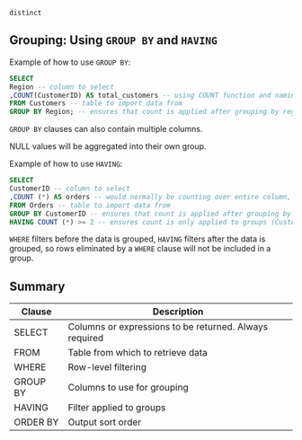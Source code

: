 ```distinct```

## Grouping: Using ```GROUP BY``` and ```HAVING```

Example of how to use ```GROUP BY```:
```SQL
SELECT
Region -- column to select
,COUNT(CustomerID) AS total_customers -- using COUNT function and naming new column total_customers
FROM Customers -- table to import data from
GROUP BY Region; -- ensures that count is applied after grouping by region, rather than counting the whole table
```
```GROUP BY``` clauses can also contain multiple columns.

NULL values will be aggregated into their own group.

Example of how to use ```HAVING```:
```SQL
SELECT
CustomerID -- column to select
,COUNT (*) AS orders -- would normally be counting over entire column, but this is affected by the following clauses
FROM Orders -- table to import data from
GROUP BY CustomerID -- ensures that count is applied after grouping by CustomerID (looks at each individual customer)
HAVING COUNT (*) >= 2 -- ensures count is only applied to groups (CustomerID) with counts greater than or equal to 2
```

```WHERE``` filters before the data is grouped, ```HAVING``` filters after the data is grouped, so rows eliminated 
by a ```WHERE``` clause will not be included in a group.

## Summary

| Clause  | Description | 
| ------------- | ------------- |
| SELECT  | Columns or expressions to be returned. Always required  | 
| FROM  | Table from which to retrieve data | 
| WHERE | Row-level filtering | 
| GROUP BY | Columns to use for grouping | 
| HAVING | Filter applied to groups | 
| ORDER BY | Output sort order |
